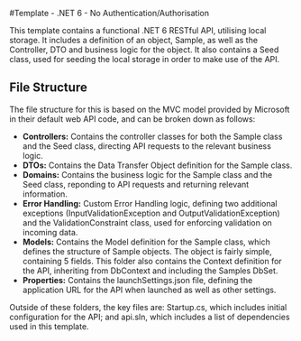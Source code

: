 #Template - .NET 6 - No Authentication/Authorisation

This template contains a functional .NET 6 RESTful API, utilising local storage. It includes a definition of an object, Sample, as well as the Controller, DTO and business logic for the object. It also contains a Seed class, used for seeding the local storage in order to make use of the API.

## File Structure

The file structure for this is based on the MVC model provided by Microsoft in their default web API code, and can be broken down as follows:

- **Controllers:** Contains the controller classes for both the Sample class and the Seed class, directing API requests to the relevant business logic.
- **DTOs:** Contains the Data Transfer Object definition for the Sample class.
- **Domains:** Contains the business logic for the Sample class and the Seed class, reponding to API requests and returning relevant information.
- **Error Handling:** Custom Error Handling logic, defining two additional exceptions (InputValidationException and OutputValidationException) and the ValidationConstraint class, used for enforcing validation on incoming data.
- **Models:** Contains the Model definition for the Sample class, which defines the structure of Sample objects. The object is fairly simple, containing 5 fields. This folder also contains the Context definition for the API, inheriting from DbContext and including the Samples DbSet.
- **Properties:** Contains the launchSettings.json file, defining the application URL for the API when launched as well as other settings.
  
Outside of these folders, the key files are: Startup.cs, which includes initial configuration for the API; and api.sln, which includes a list of dependencies used in this template.